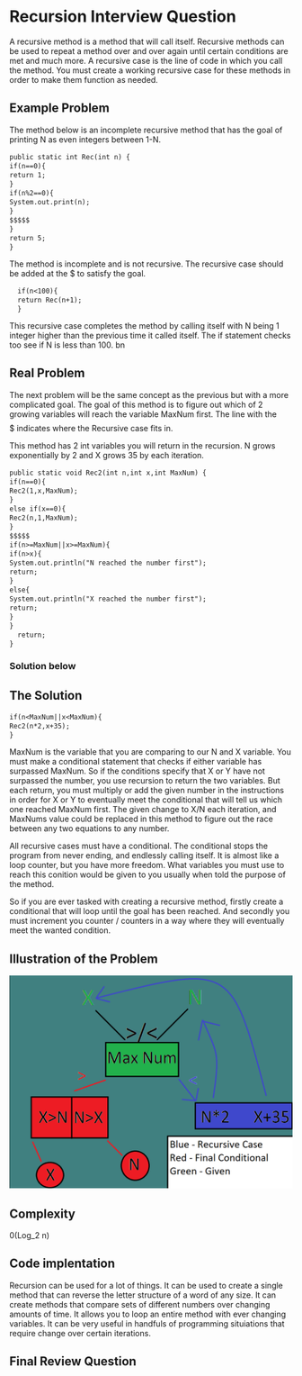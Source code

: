# Recursion Interview Question

A recursive method is a method that will call itself. Recursive methods can be used to repeat a method over and over again until
certain conditions are met and much more. A recursive case is the line of code in which you call the method. 
You must create a working recursive case for these methods in order to make them function as needed.

## Example Problem
  The method below is an incomplete recursive method that has the goal of printing N as even integers between 1-N.  
  
    public static int Rec(int n) {
    if(n==0){
    return 1;
    }
    if(n%2==0){
    System.out.print(n);
    }
    $$$$$
    }
    return 5;
    }
 
  The method is incomplete and is not recursive.
  The recursive case should be added at the $ to satisfy the goal.
  
      if(n<100){
      return Rec(n+1);
      }
  
  This recursive case completes the method by calling itself with N being 1 integer higher than the previous time it called itself.
  The if statement checks too see if N is less than 100. bn 
  
  ## Real Problem
  
 The next problem will be the same concept as the previous but with a more complicated goal.
 The goal of this method is to figure out which of 2 growing variables will reach the variable MaxNum first.
 The line with the $$$$$ indicates where the Recursive case fits in.
 
 This method has 2 int variables you will return in the recursion.
 N grows exponentially by 2 and X grows 35 by each iteration.
  
    public static void Rec2(int n,int x,int MaxNum) {
    if(n==0){
    Rec2(1,x,MaxNum);
    }
    else if(x==0){
    Rec2(n,1,MaxNum);
    }
    $$$$$
    if(n>=MaxNum||x>=MaxNum){
    if(n>x){
    System.out.println("N reached the number first");
    return;
    }
    else{
    System.out.println("X reached the number first");
    return;
    }
    }
	  return;
    }

### __Solution below__
## The Solution

    if(n<MaxNum||x<MaxNum){
    Rec2(n*2,x+35);
    }
    
   MaxNum is the variable that you are comparing to our N and X variable. 
   You must make a conditional statement that checks if either variable has surpassed MaxNum.
   So if the conditions specify that X or Y have not surpassed the number, you use recursion to return the two variables.
   But each return, you must multiply or add the given number in the instructions in order for X or Y to eventually meet the conditional that will tell us which one reached MaxNum first.
   The given change to X/N each iteration, and MaxNums value could be replaced in this method to figure out the race between any two equations to any number.
   
   All recursive cases must have a conditional. The conditional stops the program from never ending, and endlessly calling itself. 
   It is almost like a loop counter, but you have more freedom. What variables you must use to reach this conition would be given to you
   usually when told the purpose of the method. 
   
   So if you are ever tasked with creating a recursive method, firstly create a conditional that will loop until the goal has been reached. 
   And secondly you must increment you counter / counters in a way where they will eventually meet the wanted condition.
   
   ## Illustration of the Problem
   [logo]: https://github.com/JohnnyShanahan/Geocaris-Home/blob/master/Screenshot_13.png "Logo Title Text 2" 
   ![alt text][logo]
   ## Complexity
   0(Log_2 n)
   
   ## Code implentation
   Recursion can be used for a lot of things. 
   It can be used to create a single method that can reverse the letter structure of a word of any size. 
   It can create methods that compare sets of different numbers over changing amounts of time. It allows you to loop an entire method
   with ever changing variables. It can be very useful in handfuls of programming situiations that require change over certain iterations. 
   
   ## Final Review Question
    
   
   

      
  
